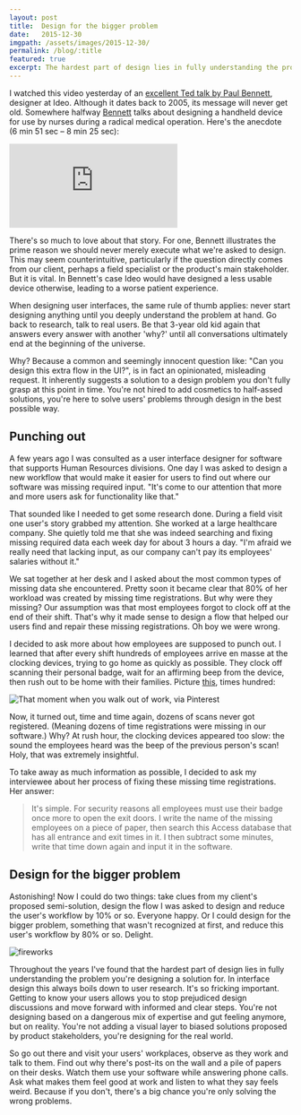 ```yaml
---
layout: post
title:  Design for the bigger problem
date:   2015-12-30
imgpath: /assets/images/2015-12-30/
permalink: /blog/:title
featured: true
excerpt: The hardest part of design lies in fully understanding the problem you're designing a solution for. In interface design this always boils down to user research. It's so fricking important.
---
```

I watched this video yesterday of an [excellent Ted talk by Paul Bennett](https://www.youtube.com/watch?v=7g0O003kufA), designer at Ideo. Although it dates back to 2005, its message will never get old. Somewhere halfway [Bennett](https://www.ideo.com/people/paul-bennett) talks about designing a handheld device for use by nurses during a radical medical operation. Here's the anecdote (6&nbsp;min&nbsp;51&nbsp;sec – 8&nbsp;min&nbsp;25&nbsp;sec):

<div class="o-media-container o-media-container--4-3">
    <iframe class="o-media-container__media" src="https://www.youtube.com/embed/7g0O003kufA?controls=1" frameborder="0" allowfullscreen></iframe>
</div>

There's so much to love about that story. For one, Bennett illustrates the prime reason we should never merely execute what we're asked to design. This may seem counterintuitive, particularly if the question directly comes from our client, perhaps a field specialist or the product's main stakeholder. But it is vital. In Bennett's case Ideo would have designed a less usable device otherwise, leading to a worse patient experience.

When designing user interfaces, the same rule of thumb applies: never start designing anything until you deeply understand the problem at hand. Go back to research, talk to real users. Be that 3-year old kid again that answers every answer with another 'why?' until all conversations ultimately end at the beginning of the universe.

Why? Because a common and seemingly innocent question like: "Can you design this extra flow in the UI?", is in fact an opinionated, misleading request. It inherently suggests a solution to a design problem you don't fully grasp at this point in time. You're not hired to add cosmetics to half-assed solutions, you're here to solve users' problems through design in the best possible way.

## Punching out

A few years ago I was consulted as a user interface designer for software that supports Human Resources divisions. One day I was asked to design a new workflow that would make it easier for users to find out where our software was missing required input. "It's come to our attention that more and more users ask for functionality like that."

That sounded like I needed to get some research done. During a field visit one user's story grabbed my attention. She worked at a large healthcare company. She quietly told me that she was indeed searching and fixing missing required data each week day for about 3 hours a day. "I'm afraid we really need that lacking input, as our company can't pay its employees' salaries without it."

We sat together at her desk and I asked about the most common types of missing data she encountered. Pretty soon it became clear that 80% of her workload was created by missing time registrations. But why were they missing? Our assumption was that most employees forgot to clock off at the end of their shift. That's why it made sense to design a flow that helped our users find and repair these missing registrations. Oh boy we were wrong.

I decided to ask more about how employees are supposed to punch out. I learned that after every shift hundreds of employees arrive en masse at the clocking devices, trying to go home as quickly as possible. They clock off scanning their personal badge, wait for an affirming beep from the device, then rush out to be home with their families. Picture [this](https://www.pinterest.com/pin/294352525616344456/), times hundred:

![That moment when you walk out of work, via Pinterest]({{site.baseurl}}{{page.imgpath}}that-moment.jpg)

Now, it turned out, time and time again, dozens of scans never got registered. (Meaning dozens of time registrations were missing in our software.) Why? At rush hour, the clocking devices appeared too slow: the sound the employees heard was the beep of the previous person's scan! Holy, that was extremely insightful.

To take away as much information as possible, I decided to ask my interviewee about her process of fixing these missing time registrations. Her answer:

> It's simple. For security reasons all employees must use their badge once more to open the exit doors. I write the name of the missing employees on a piece of paper, then search this Access database that has all entrance and exit times in it. I then subtract some minutes, write that time down again and input it in the software.

## Design for the bigger problem

Astonishing! Now I could do two things: take clues from my client's proposed semi-solution, design the flow I was asked to design and reduce the user's workflow by 10% or so. Everyone happy. Or I could design for the bigger problem, something that wasn't recognized at first, and reduce this user's workflow by 80% or so. Delight.

![fireworks]({{site.baseurl}}{{page.imgpath}}fireworks.gif)

Throughout the years I've found that the hardest part of design lies in fully understanding the problem you're designing a solution for. In interface design this always boils down to user research. It's so fricking important. Getting to know your users allows you to stop prejudiced design discussions and move forward with informed and clear steps. You're not designing based on a dangerous mix of expertise and gut feeling anymore, but on reality. You're not adding a visual layer to biased solutions proposed by product stakeholders, you're designing for the real world.

So go out there and visit your users' workplaces, observe as they work and talk to them. Find out why there's post-its on the wall and a pile of papers on their desks. Watch them use your software while answering phone calls. Ask what makes them feel good at work and listen to what they say feels weird. Because if you don't, there's a big chance you're only solving the wrong problems.
